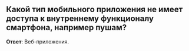 ## Какой тип мобильного приложения не имеет доступа к внутреннему функционалу смартфона, например пушам?

**Ответ**: Веб-приложения.